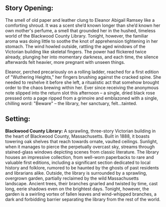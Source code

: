 ## Story Opening:

The smell of old paper and leather clung to Eleanor Abigail Ramsey like a comforting shroud. It was a scent she’d known longer than she’d known her own mother's perfume, a smell that grounded her in the hushed, timeless world of the Blackwood County Library. Tonight, however, the familiar aroma was doing little to soothe the knot of apprehension tightening in her stomach. The wind howled outside, rattling the aged windows of the Victorian building like skeletal fingers. The power had flickered twice already, plunging her into momentary darkness, and each time, the silence afterwards felt heavier, more pregnant with unseen things.

Eleanor, perched precariously on a rolling ladder, reached for a first edition of "Wuthering Heights," her fingers brushing against the cracked spine. She needed to reshelve it before she left, a ritualistic act that somehow brought order to the chaos brewing within her. Ever since receiving the anonymous note slipped into the return slot this afternoon – a single, dried black rose pressed onto a page ripped from a grimoire and emblazoned with a single, chilling word: "Beware" – the library, her sanctuary, felt…tainted.
## Setting:

**Blackwood County Library:** A sprawling, three-story Victorian building in the heart of Blackwood County, Massachusetts. Built in 1888, it boasts towering oak shelves that reach towards ornate, vaulted ceilings. Sunlight, when it manages to pierce the perpetually overcast sky, streams through stained-glass windows depicting scenes from classic literature. The library houses an impressive collection, from well-worn paperbacks to rare and valuable first editions, including a significant section dedicated to local history and folklore, rumored to be haunted by the ghosts of past residents and librarians alike. Outside, the library is surrounded by a sprawling, overgrown garden, partially reclaimed by the wild Massachusetts landscape. Ancient trees, their branches gnarled and twisted by time, cast long, eerie shadows even on the brightest days. Tonight, however, the garden is a swirling vortex of fallen leaves and wind-whipped branches, a dark and forbidding barrier separating the library from the rest of the world.
